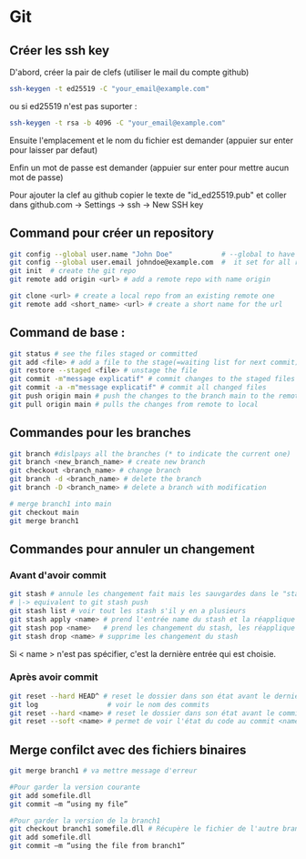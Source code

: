 # Git

## Créer les ssh key

D'abord, créer la pair de clefs (utiliser le mail du compte github)
``` bash
ssh-keygen -t ed25519 -C "your_email@example.com"
```
ou si ed25519 n'est pas suporter : 
``` bash
ssh-keygen -t rsa -b 4096 -C "your_email@example.com"
```

Ensuite l'emplacement et le nom du fichier est demander (appuier sur enter pour laisser par defaut) 

Enfin un mot de passe est demander (appuier sur enter pour mettre aucun mot de passe)

Pour ajouter la clef au github copier le texte de "id_ed25519.pub" et coller dans github.com -> Settings -> ssh -> New SSH key

## Command pour créer un repository

```bash
git config --global user.name "John Doe"            # --global to have
git config --global user.email johndoe@example.com  #  it set for all repo
git init  # create the git repo
git remote add origin <url> # add a remote repo with name origin

git clone <url> # create a local repo from an existing remote one
git remote add <short_name> <url> # create a short name for the url
```

## Command de base :

```bash
git status # see the files staged or committed
git add <file> # add a file to the stage(=waiting list for next commit)
git restore --staged <file> # unstage the file
git commit -m"message explicatif" # commit changes to the staged files
git commit -a -m"message explicatif" # commit all changed files
git push origin main # push the changes to the branch main to the remote repository named origin
git pull origin main # pulls the changes from remote to local
```

## Commandes pour les branches

```bash
git branch #dislpays all the branches (* to indicate the current one)
git branch <new_branch_name> # create new branch
git checkout <branch_name> # change branch
git branch -d <branch_name> # delete the branch
git branch -D <branch_name> # delete a branch with modification

# merge branch1 into main
git checkout main 
git merge branch1 
```

## Commandes pour annuler un changement

### Avant d'avoir commit

```bash
git stash # annule les changement fait mais les sauvgardes dans le "stash"
# |-> equivalent to git stash push
git stash list # voir tout les stash s'il y en a plusieurs
git stash apply <name> # prend l'entrée name du stash et la réapplique 
git stash pop <name>   # prend les changement du stash, les réapplique et supprime ceux si du stash
git stash drop <name> # supprime les changement du stash
```

Si < name > n'est pas spécifier, c'est la dernière entrée qui est choisie.

### Après avoir commit

```bash
git reset --hard HEAD^ # reset le dossier dans son état avant le dernier commit
git log                 # voir le nom des commits
git reset --hard <name> # reset le dossier dans son état avant le commit <name> 
git reset --soft <name> # permet de voir l'état du code au commit <name> sans rien supprimer
```

## Merge confilct avec des fichiers binaires

```bash
git merge branch1 # va mettre message d'erreur

#Pour garder la version courante 
git add somefile.dll 
git commit –m “using my file”

#Pour garder la version de la branch1
git checkout branch1 somefile.dll # Récupère le fichier de l'autre branch
git add somefile.dll 
git commit –m “using the file from branch1”
```

